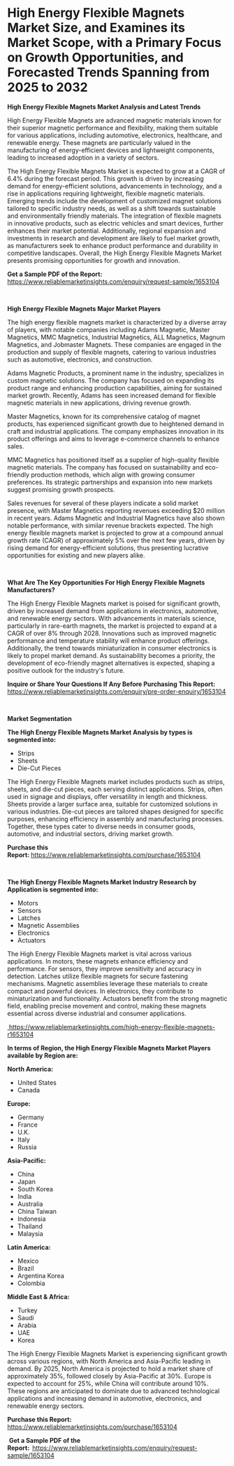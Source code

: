 <p><h1>High Energy Flexible Magnets Market Size, and Examines its Market Scope, with a Primary Focus on Growth Opportunities, and Forecasted Trends Spanning from 2025 to 2032</h1></p><p><strong>High Energy Flexible Magnets Market Analysis and Latest Trends</strong></p>
<p><p>High Energy Flexible Magnets are advanced magnetic materials known for their superior magnetic performance and flexibility, making them suitable for various applications, including automotive, electronics, healthcare, and renewable energy. These magnets are particularly valued in the manufacturing of energy-efficient devices and lightweight components, leading to increased adoption in a variety of sectors.</p><p>The High Energy Flexible Magnets Market is expected to grow at a CAGR of 6.4% during the forecast period. This growth is driven by increasing demand for energy-efficient solutions, advancements in technology, and a rise in applications requiring lightweight, flexible magnetic materials. Emerging trends include the development of customized magnet solutions tailored to specific industry needs, as well as a shift towards sustainable and environmentally friendly materials. The integration of flexible magnets in innovative products, such as electric vehicles and smart devices, further enhances their market potential. Additionally, regional expansion and investments in research and development are likely to fuel market growth, as manufacturers seek to enhance product performance and durability in competitive landscapes. Overall, the High Energy Flexible Magnets Market presents promising opportunities for growth and innovation.</p></p>
<p><strong>Get a Sample PDF of the Report:&nbsp;</strong> <a href="https://www.reliablemarketinsights.com/enquiry/request-sample/1653104?utm_campaign=3715&utm_medium=2&utm_source=Github&utm_content=ia&utm_term=16042025&utm_id=high-energy-flexible-magnets">https://www.reliablemarketinsights.com/enquiry/request-sample/1653104</a></p>
<p>&nbsp;</p>
<p><strong>High Energy Flexible Magnets Major Market Players</strong></p>
<p><p>The high energy flexible magnets market is characterized by a diverse array of players, with notable companies including Adams Magnetic, Master Magnetics, MMC Magnetics, Industrial Magnetics, ALL Magnetics, Magnum Magnetics, and Jobmaster Magnets. These companies are engaged in the production and supply of flexible magnets, catering to various industries such as automotive, electronics, and construction.</p><p>Adams Magnetic Products, a prominent name in the industry, specializes in custom magnetic solutions. The company has focused on expanding its product range and enhancing production capabilities, aiming for sustained market growth. Recently, Adams has seen increased demand for flexible magnetic materials in new applications, driving revenue growth.</p><p>Master Magnetics, known for its comprehensive catalog of magnet products, has experienced significant growth due to heightened demand in craft and industrial applications. The company emphasizes innovation in its product offerings and aims to leverage e-commerce channels to enhance sales. </p><p>MMC Magnetics has positioned itself as a supplier of high-quality flexible magnetic materials. The company has focused on sustainability and eco-friendly production methods, which align with growing consumer preferences. Its strategic partnerships and expansion into new markets suggest promising growth prospects.</p><p>Sales revenues for several of these players indicate a solid market presence, with Master Magnetics reporting revenues exceeding $20 million in recent years. Adams Magnetic and Industrial Magnetics have also shown notable performance, with similar revenue brackets expected. The high energy flexible magnets market is projected to grow at a compound annual growth rate (CAGR) of approximately 5% over the next few years, driven by rising demand for energy-efficient solutions, thus presenting lucrative opportunities for existing and new players alike.</p></p>
<p>&nbsp;</p>
<p><strong>What Are The Key Opportunities For High Energy Flexible Magnets Manufacturers?</strong></p>
<p><p>The High Energy Flexible Magnets market is poised for significant growth, driven by increased demand from applications in electronics, automotive, and renewable energy sectors. With advancements in materials science, particularly in rare-earth magnets, the market is projected to expand at a CAGR of over 8% through 2028. Innovations such as improved magnetic performance and temperature stability will enhance product offerings. Additionally, the trend towards miniaturization in consumer electronics is likely to propel market demand. As sustainability becomes a priority, the development of eco-friendly magnet alternatives is expected, shaping a positive outlook for the industry's future.</p></p>
<p><strong>Inquire or Share Your Questions If Any Before Purchasing This Report:</strong> <a href="https://www.reliablemarketinsights.com/enquiry/pre-order-enquiry/1653104?utm_campaign=3715&utm_medium=2&utm_source=Github&utm_content=ia&utm_term=16042025&utm_id=high-energy-flexible-magnets">https://www.reliablemarketinsights.com/enquiry/pre-order-enquiry/1653104</a></p>
<p>&nbsp;</p>
<p><strong>Market Segmentation</strong></p>
<p><strong>The High Energy Flexible Magnets Market Analysis by types is segmented into:</strong></p>
<p><ul><li>Strips</li><li>Sheets</li><li>Die-Cut Pieces</li></ul></p>
<p><p>The High Energy Flexible Magnets market includes products such as strips, sheets, and die-cut pieces, each serving distinct applications. Strips, often used in signage and displays, offer versatility in length and thickness. Sheets provide a larger surface area, suitable for customized solutions in various industries. Die-cut pieces are tailored shapes designed for specific purposes, enhancing efficiency in assembly and manufacturing processes. Together, these types cater to diverse needs in consumer goods, automotive, and industrial sectors, driving market growth.</p></p>
<p><strong>Purchase this Report:&nbsp;</strong><a href="https://www.reliablemarketinsights.com/purchase/1653104?utm_campaign=3715&utm_medium=2&utm_source=Github&utm_content=ia&utm_term=16042025&utm_id=high-energy-flexible-magnets">https://www.reliablemarketinsights.com/purchase/1653104</a></p>
<p>&nbsp;</p>
<p><strong>The High Energy Flexible Magnets Market Industry Research by Application is segmented into:</strong></p>
<p><ul><li>Motors</li><li>Sensors</li><li>Latches</li><li>Magnetic Assemblies</li><li>Electronics</li><li>Actuators</li></ul></p>
<p><p>The High Energy Flexible Magnets market is vital across various applications. In motors, these magnets enhance efficiency and performance. For sensors, they improve sensitivity and accuracy in detection. Latches utilize flexible magnets for secure fastening mechanisms. Magnetic assemblies leverage these materials to create compact and powerful devices. In electronics, they contribute to miniaturization and functionality. Actuators benefit from the strong magnetic field, enabling precise movement and control, making these magnets essential across diverse industrial and consumer applications.</p></p>
<p><a href="https://www.reliablemarketinsights.com/high-energy-flexible-magnets-r1653104?utm_campaign=3715&utm_medium=2&utm_source=Github&utm_content=ia&utm_term=16042025&utm_id=high-energy-flexible-magnets">&nbsp;https://www.reliablemarketinsights.com/high-energy-flexible-magnets-r1653104</a></p>
<p><strong>In terms of Region, the High Energy Flexible Magnets Market Players available by Region are:</strong></p>
<p>
    <p> <strong> North America: </strong>
        <ul>
            <li>United States</li>
            <li>Canada</li>
        </ul>
        </p> 
    <p> <strong> Europe: </strong>
        <ul>
            <li>Germany</li>
            <li>France</li>
            <li>U.K.</li>
            <li>Italy</li>
            <li>Russia</li>
        </ul>
        </p> 
    <p> <strong> Asia-Pacific: </strong>
        <ul>
            <li>China</li>
            <li>Japan</li>
            <li>South Korea</li>
            <li>India</li>
            <li>Australia</li>
            <li>China Taiwan</li>
            <li>Indonesia</li>
            <li>Thailand</li>
            <li>Malaysia</li>
        </ul>
        </p> 
    <p> <strong> Latin America: </strong>
        <ul>
            <li>Mexico</li>
            <li>Brazil</li>
            <li>Argentina Korea</li>
            <li>Colombia</li>
        </ul>
        </p> 
    <p> <strong> Middle East & Africa: </strong>
        <ul>
            <li>Turkey</li>
            <li>Saudi</li>
            <li>Arabia</li>
            <li>UAE</li>
            <li>Korea</li>
        </ul>
    </p>
    </p>
<p><p>The High Energy Flexible Magnets Market is experiencing significant growth across various regions, with North America and Asia-Pacific leading in demand. By 2025, North America is projected to hold a market share of approximately 35%, followed closely by Asia-Pacific at 30%. Europe is expected to account for 25%, while China will contribute around 10%. These regions are anticipated to dominate due to advanced technological applications and increasing demand in automotive, electronics, and renewable energy sectors.</p></p>
<p><strong>Purchase this Report: </strong><a href="https://www.reliablemarketinsights.com/purchase/1653104?utm_campaign=3715&utm_medium=2&utm_source=Github&utm_content=ia&utm_term=16042025&utm_id=high-energy-flexible-magnets">https://www.reliablemarketinsights.com/purchase/1653104</a></p>
<p>&nbsp;<strong>Get a Sample PDF of the Report:&nbsp;&nbsp;</strong><a href="https://www.reliablemarketinsights.com/enquiry/request-sample/1653104?utm_campaign=3715&utm_medium=2&utm_source=Github&utm_content=ia&utm_term=16042025&utm_id=high-energy-flexible-magnets">https://www.reliablemarketinsights.com/enquiry/request-sample/1653104</a></p>
<p><strong></strong></p>
<p><p></p><p></p><p></p></p>